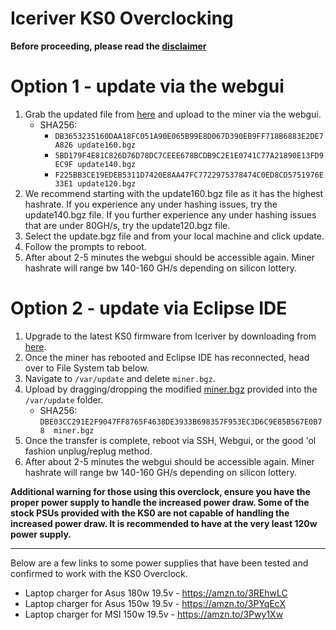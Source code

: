 # Iceriver KS0 Overclocking

**Before proceeding, please read the [disclaimer](../DISCLAIMER.md)**

# Option 1 - update via the webgui
1. Grab the updated file from [here](./files/) and upload to the miner via the webgui.
    - SHA256: 
        - `DB3653235160DAA18FC051A90E065B99E8D067D390EB9FF718B6883E2DE7A826 update160.bgz`
        - `5BD179F4E81C826D76D78DC7CEEE678BCDB9C2E1E0741C77A21890E13FD9EC9F update140.bgz`
        - `F225BB3CE19EDEB5311D7420E8AA47FC7722975378474C0ED8CD5751976E33E1 update120.bgz`
2. We recommend starting with the update160.bgz file as it has the highest hashrate.  If you experience any under hashing issues, try the update140.bgz file.  If you further experience any under hashing issues that are under 80GH/s, try the update120.bgz file.
3. Select the update.bgz file and from your local machine and click update.
4. Follow the prompts to reboot.
5. After about 2-5 minutes the webgui should be accessible again.  Miner hashrate will range bw 140-160 GH/s depending on silicon lottery.

# Option 2 - update via Eclipse IDE
1. Upgrade to the latest KS0 firmware from Iceriver by downloading from [here](https://file1.iceriver.io/firmware/ks0_firmware_please%20unzip%20before%20upgrading.zip).
2. Once the miner has rebooted and Eclipse IDE has reconnected, head over to File System tab below.  
3. Navigate to `/var/update` and delete `miner.bgz`. 
4. Upload by dragging/dropping the modified [miner.bgz](./files/miner.bgz) provided into the `/var/update` folder.  
    - SHA256: `DBE03CC291E2F9047FF8765F4638DE3933B698357F953EC3D6C9E85B567E0B78  miner.bgz`
5. Once the transfer is complete, reboot via SSH, Webgui, or the good 'ol fashion unplug/replug method.
6. After about 2-5 minutes the webgui should be accessible again.  Miner hashrate will range bw 140-160 GH/s depending on silicon lottery.

**Additional warning for those using this overclock, ensure you have the proper power supply to handle the increased power draw.  Some of the stock PSUs provided with the KS0 are not capable of handling the increased power draw. It is recommended to have at the very least 120w power supply.**

----------------------------
Below are a few links to some power supplies that have been tested and confirmed to work with the KS0 Overclock.
- Laptop charger for Asus 180w 19.5v - https://amzn.to/3REhwLC
- Laptop charger for Asus 150w 19.5v - https://amzn.to/3PYqEcX
- Laptop charger for MSI 150w 19.5v - https://amzn.to/3Pwy1Xw